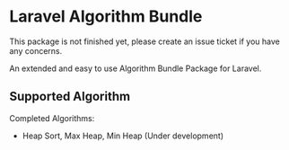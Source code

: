 # Laravel Algorithm Bundle

This package is not finished yet, please create an issue ticket if you have any concerns.

An extended and easy to use Algorithm Bundle Package for Laravel.

## Supported Algorithm

Completed Algorithms:

- Heap Sort, Max Heap, Min Heap (Under development)
